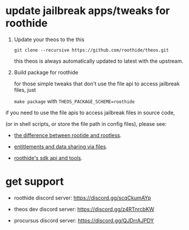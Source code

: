 # update jailbreak apps/tweaks for roothide
 
 1. Update your theos to the this

    ```git clone --recursive https://github.com/roothide/theos.git ```
    
    this theos is always automatically updated to latest with the upstream.

 3. Build package for roothide


    for those simple tweaks that don't use the file api to access jailbreak files, just

    ```make package``` with ```THEOS_PACKAGE_SCHEME=roothide```


if you need to use the file apis to access jailbreak files in source code,

(or in shell scripts, or store the file path in config files), please see:

- [the difference between rootide and rootless](roothide.md).

- [entitlements and data sharing via files](entitlements.md).
  
- [roothide's sdk api and tools](interface.md).


# get support

- roothide discord server: https://discord.gg/scqCkumAYp

- theos dev discord server: https://discord.gg/z4RTnrcbKW

- procursus discord server: https://discord.gg/QJDrrAJPDY
